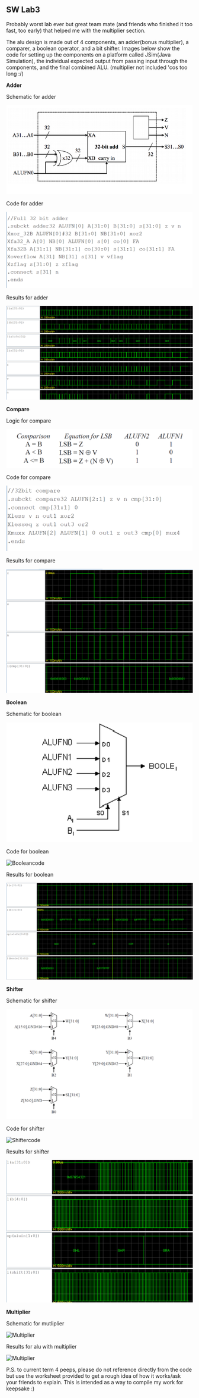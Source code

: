 ## SW Lab3 

Probably worst lab ever but great team mate (and friends who finished it too fast, too early) that helped me with the multiplier section.

The alu design is made out of 4 components, an adder(bonus multiplier), a comparer, a boolean operator, and a bit shifter. Images below show the code for setting up the components on a platform called JSim(Java Simulation), the individual expected output from passing input through the components, and the final combined ALU. (multiplier not included 'cos too long :/)

<b>Adder</b>

Schematic for adder

![Adder](adder.PNG "adder")

Code for adder

![Addercode](addercode.PNG "addercode")

Results for adder

![Addertable](addertable.PNG "addertable")


<b>Compare</b>

Logic for compare

![Compare](compare.PNG "compare")

Code for compare

![Comparecode](comparecode.PNG "comparecode")

Results for compare

![Comparetable](comparetable.PNG "comparetable")


<b>Boolean</b>

Schematic for boolean

![Boolean](boolean.PNG "boolean")

Code for boolean

![Booleancode](booleancode.PNG "booleancode")

Results for boolean

![Booleantable](booleantable.PNG "booleantable")


<b>Shifter</b>

Schematic for shifter

![Shifter](shifter.PNG "shifter")

Code for shifter

![Shiftercode](shiftercode.PNG "shiftercode")

Results for shifter

![Shiftertable](shiftertable.png "shiftertable")


<b>Multiplier</b>

Schematic for mutliplier

![Multiplier](multiplier.PNG "multiplier")

Results for alu with multiplier

![Multiplier](multiplier.PNG "multiplier")

P.S. to current term 4 peeps, please do not reference directly from the code but use the worksheet provided to get a rough idea of how it works/ask your friends to explain. This is intended as a way to compile my work for keepsake :)
